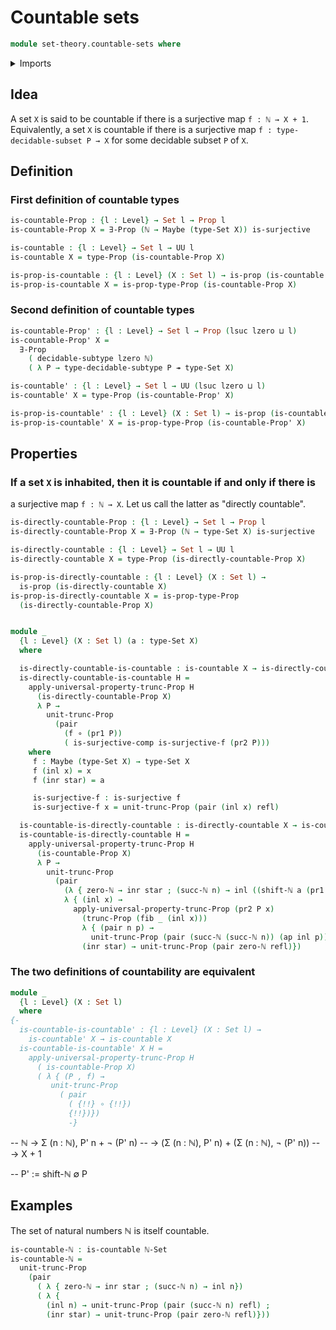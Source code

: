 # Countable sets

```agda
module set-theory.countable-sets where
```

<details><summary>Imports</summary>

```agda
open import elementary-number-theory.natural-numbers

open import foundation.decidable-subtypes
open import foundation.existential-quantification
open import foundation.maybe
open import foundation.propositions
open import foundation.propositional-truncations 
open import foundation.sets
open import foundation.shifting-sequences 
open import foundation.surjective-maps
open import foundation.unit-type
open import foundation.universe-levels

open import foundation-core.coproduct-types
open import foundation-core.dependent-pair-types
open import foundation-core.empty-types
open import foundation-core.fibers-of-maps
open import foundation-core.functions
open import foundation-core.identity-types
open import foundation-core.negation
```

</details>

## Idea

A set `X` is said to be countable if there is a surjective map `f : ℕ → X + 1`.
Equivalently, a set `X` is countable if there is a surjective map
`f : type-decidable-subset P → X` for some decidable subset `P` of `X`.

## Definition

### First definition of countable types

```agda
is-countable-Prop : {l : Level} → Set l → Prop l
is-countable-Prop X = ∃-Prop (ℕ → Maybe (type-Set X)) is-surjective

is-countable : {l : Level} → Set l → UU l
is-countable X = type-Prop (is-countable-Prop X)

is-prop-is-countable : {l : Level} (X : Set l) → is-prop (is-countable X)
is-prop-is-countable X = is-prop-type-Prop (is-countable-Prop X)
```

### Second definition of countable types

```agda
is-countable-Prop' : {l : Level} → Set l → Prop (lsuc lzero ⊔ l)
is-countable-Prop' X =
  ∃-Prop
    ( decidable-subtype lzero ℕ)
    ( λ P → type-decidable-subtype P ↠ type-Set X)

is-countable' : {l : Level} → Set l → UU (lsuc lzero ⊔ l)
is-countable' X = type-Prop (is-countable-Prop' X)

is-prop-is-countable' : {l : Level} (X : Set l) → is-prop (is-countable' X)
is-prop-is-countable' X = is-prop-type-Prop (is-countable-Prop' X)
```

## Properties

### If a set `X` is inhabited, then it is countable if and only if there is
a surjective map `f : ℕ → X`. Let us call the latter as "directly countable".

```agda
is-directly-countable-Prop : {l : Level} → Set l → Prop l
is-directly-countable-Prop X = ∃-Prop (ℕ → type-Set X) is-surjective

is-directly-countable : {l : Level} → Set l → UU l
is-directly-countable X = type-Prop (is-directly-countable-Prop X)

is-prop-is-directly-countable : {l : Level} (X : Set l) →
  is-prop (is-directly-countable X)
is-prop-is-directly-countable X = is-prop-type-Prop
  (is-directly-countable-Prop X)


module _
  {l : Level} (X : Set l) (a : type-Set X)
  where

  is-directly-countable-is-countable : is-countable X → is-directly-countable X
  is-directly-countable-is-countable H =
    apply-universal-property-trunc-Prop H
      (is-directly-countable-Prop X)
      λ P →
        unit-trunc-Prop
          (pair
            (f ∘ (pr1 P))
            ( is-surjective-comp is-surjective-f (pr2 P)))
    where
     f : Maybe (type-Set X) → type-Set X
     f (inl x) = x
     f (inr star) = a

     is-surjective-f : is-surjective f
     is-surjective-f x = unit-trunc-Prop (pair (inl x) refl)

  is-countable-is-directly-countable : is-directly-countable X → is-countable X
  is-countable-is-directly-countable H =
    apply-universal-property-trunc-Prop H
      (is-countable-Prop X)
      λ P →
        unit-trunc-Prop
          (pair
            (λ { zero-ℕ → inr star ; (succ-ℕ n) → inl ((shift-ℕ a (pr1 P)) n)})
            λ { (inl x) →
              apply-universal-property-trunc-Prop (pr2 P x)
                (trunc-Prop (fib _ (inl x)))
                λ { (pair n p) →
                  unit-trunc-Prop (pair (succ-ℕ (succ-ℕ n)) (ap inl p))} ;
                (inr star) → unit-trunc-Prop (pair zero-ℕ refl)})
```

### The two definitions of countability are equivalent

```agda
module _
  {l : Level} (X : Set l)
  where
{-
  is-countable-is-countable' : {l : Level} (X : Set l) →
    is-countable' X → is-countable X
  is-countable-is-countable' X H =
    apply-universal-property-trunc-Prop H
      ( is-countable-Prop X)
      ( λ { (P , f) →
         unit-trunc-Prop
           ( pair
             ( {!!} ∘ {!!})
             {!!})})
             -}
```

-- ℕ → Σ (n : ℕ), P' n + ¬ (P' n) -- → (Σ (n : ℕ), P' n) + (Σ (n : ℕ), ¬ (P' n))
-- → X + 1

-- P' := shift-ℕ ∅ P

## Examples

The set of natural numbers ℕ is itself countable.

```agda
is-countable-ℕ : is-countable ℕ-Set 
is-countable-ℕ =
  unit-trunc-Prop
    (pair
      ( λ { zero-ℕ → inr star ; (succ-ℕ n) → inl n})
      ( λ {
        (inl n) → unit-trunc-Prop (pair (succ-ℕ n) refl) ;
        (inr star) → unit-trunc-Prop (pair zero-ℕ refl)}))

```

